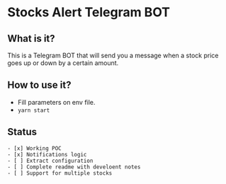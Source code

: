 # Stocks Alert Telegram BOT

## What is it?

This is a Telegram BOT that will send you a message when a stock price goes up or down by a certain amount.

## How to use it?

- Fill parameters on env file.
- `yarn start`

## Status

    - [x] Working POC
    - [x] Notifications logic
    - [ ] Extract configuration
    - [ ] Complete readme with develoent notes
    - [ ] Support for multiple stocks
